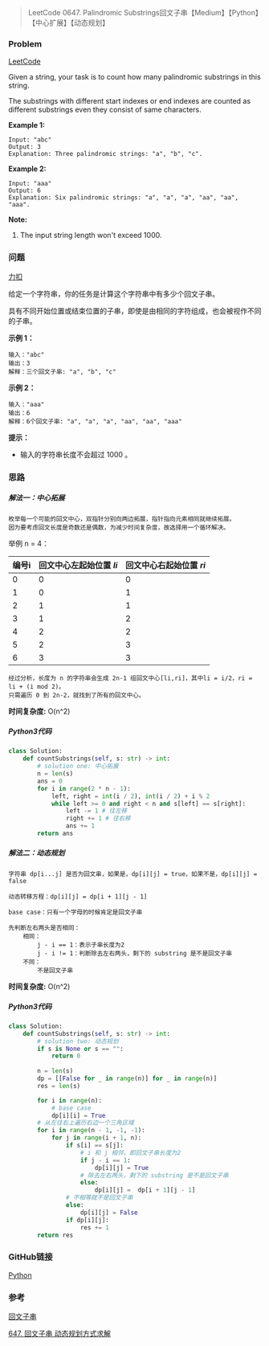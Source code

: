 > LeetCode 0647. Palindromic Substrings回文子串【Medium】【Python】【中心扩展】【动态规划】

### Problem

[LeetCode](https://leetcode.com/problems/palindromic-substrings/)

Given a string, your task is to count how many palindromic substrings in this string.

The substrings with different start indexes or end indexes are counted as different substrings even they consist of same characters.

**Example 1:**

```
Input: "abc"
Output: 3
Explanation: Three palindromic strings: "a", "b", "c".
```

**Example 2:**

```
Input: "aaa"
Output: 6
Explanation: Six palindromic strings: "a", "a", "a", "aa", "aa", "aaa".
```

**Note:**

1. The input string length won't exceed 1000.

### 问题

[力扣](https://leetcode-cn.com/problems/palindromic-substrings/)

给定一个字符串，你的任务是计算这个字符串中有多少个回文子串。

具有不同开始位置或结束位置的子串，即使是由相同的字符组成，也会被视作不同的子串。

**示例 1：**

```
输入："abc"
输出：3
解释：三个回文子串: "a", "b", "c"
```

**示例 2：**

```
输入："aaa"
输出：6
解释：6个回文子串: "a", "a", "a", "aa", "aa", "aaa"
```

**提示：**

* 输入的字符串长度不会超过 1000 。

### 思路

##### 解法一：中心拓展

```
枚举每一个可能的回文中心，双指针分别向两边拓展，指针指向元素相同就继续拓展。
因为要考虑回文长度是奇数还是偶数，为减少时间复杂度，故选择用一个循环解决。
```

举例 n = 4：

| 编号i | 回文中心左起始位置 *li* | 回文中心右起始位置 *ri* |
| ----- | ----------------------- | ----------------------- |
| 0     | 0                       | 0                       |
| 1     | 0                       | 1                       |
| 2     | 1                       | 1                       |
| 3     | 1                       | 2                       |
| 4     | 2                       | 2                       |
| 5     | 2                       | 3                       |
| 6     | 3                       | 3                       |

```
经过分析，长度为 n 的字符串会生成 2n-1 组回文中心[li,ri]，其中li = i/2，ri = li + (i mod 2)。
只需遍历 0 到 2n-2，就找到了所有的回文中心。
```

**时间复杂度:** O(n^2)

##### Python3代码

```python
class Solution:
    def countSubstrings(self, s: str) -> int:
        # solution one: 中心拓展
        n = len(s)
        ans = 0
        for i in range(2 * n - 1):
            left, right = int(i / 2), int(i / 2) + i % 2
            while left >= 0 and right < n and s[left] == s[right]:
                left -= 1 # 往左移
                right += 1 # 往右移
                ans += 1
        return ans
```

##### 解法二：动态规划

```
字符串 dp[i...j] 是否为回文串，如果是，dp[i][j] = true，如果不是，dp[i][j] = false

动态转移方程：dp[i][j] = dp[i + 1][j - 1]

base case：只有一个字母的时候肯定是回文子串

先判断左右两头是否相同：
	相同：
		j - i == 1：表示子串长度为2
		j - i != 1：判断除去左右两头，剩下的 substring 是不是回文子串
	不同：
		不是回文子串
```

**时间复杂度:** O(n^2)

##### Python3代码

```python
class Solution:
    def countSubstrings(self, s: str) -> int:
        # solution two: 动态规划
        if s is None or s == "":
            return 0
        
        n = len(s)
        dp = [[False for _ in range(n)] for _ in range(n)]
        res = len(s)

        for i in range(n):
            # base case
            dp[i][i] = True
        # 从左往右上遍历右边一个三角区域
        for i in range(n - 1, -1, -1):
            for j in range(i + 1, n):
                if s[i] == s[j]:
                    # i 和 j 相邻，即回文子串长度为2
                    if j - i == 1:
                        dp[i][j] = True
                    # 除去左右两头，剩下的 substring 是不是回文子串
                    else:
                        dp[i][j] =  dp[i + 1][j - 1]
                # 不相等就不是回文子串
                else:
                    dp[i][j] = False
                if dp[i][j]:
                    res += 1
        return res
```

### GitHub链接

[Python](https://github.com/Wonz5130/LeetCode-Solutions/blob/master/solutions/0647-Palindromic-Substrings/0647.py)

### 参考

[回文子串](https://leetcode-cn.com/problems/palindromic-substrings/solution/hui-wen-zi-chuan-by-leetcode-solution/)

[647. 回文子串 动态规划方式求解](https://leetcode-cn.com/problems/palindromic-substrings/solution/647-hui-wen-zi-chuan-dong-tai-gui-hua-fang-shi-qiu/)